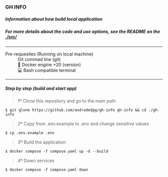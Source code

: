 ### GH INFO 
##### Information about how build local application 
##### For more details about the code and use options, see the README on the [./src/](https://github.com/andradedpg/gh-info/src)
---

<dl>
    <dt>Pre-requesites (Running on local machine)</dt>
    <dd> Git commad line (git)</dd>
    <dd>🐳 Docker engine +20 (version) </dd>
    <dd>💻 Bash compatible terminal</dd>
</dl>

---
##### Step by step (build and start app)
> 1º Clone this repository and go to the main path 
```
$ git glone https://github.com/andradedpg/gh-info gh-info && cd ./gh-info 
```
> 2º Copy from .env.example to .env and change sensitive values
```
$ cp .env.example .env 
```
> 3º Build the application
```
$ docker compose -f compose.yaml up -d --build  
```
> 4º Down services
```
$ docker compose -f compose.yaml down  
```
